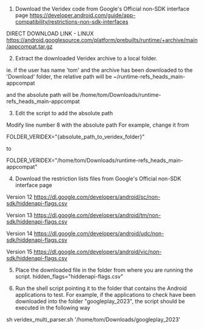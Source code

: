 
1. Download the Veridex code from Google's Official non-SDK interface page
https://developer.android.com/guide/app-compatibility/restrictions-non-sdk-interfaces

DIRECT DOWNLOAD LINK - LINUX
https://android.googlesource.com/platform/prebuilts/runtime/+archive/main/appcompat.tar.gz

2. Extract the downloaded Veridex archive to a local folder.

ie. if the user has name 'tom' and the archive has been downloaded to the 'Download' folder, the relative path will be 
~/runtime-refs_heads_main-appcompat

and the absolute path will be 
/home/tom/Downloads/runtime-refs_heads_main-appcompat

3. Edit the script to add the absolute path

Modify line number 8 with the absolute path
For example, change it from 

FOLDER_VERIDEX="{absolute_path_to_veridex_folder}"

to 

FOLDER_VERIDEX="/home/tom/Downloads/runtime-refs_heads_main-appcompat"

4. Download the restriction lists files from Google's Official non-SDK interface page

Version 12
https://dl.google.com/developers/android/sc/non-sdk/hiddenapi-flags.csv

Version 13
https://dl.google.com/developers/android/tm/non-sdk/hiddenapi-flags.csv

Version 14
https://dl.google.com/developers/android/udc/non-sdk/hiddenapi-flags.csv

Version 15
https://dl.google.com/developers/android/vic/non-sdk/hiddenapi-flags.csv

5. Place the downloaded file in the folder from where you are running the script.
hidden_flags="hiddenapi-flags.csv"

6. Run the shell script pointing it to the folder that contains the Android applications to test.
For example, if the applications to check have been downloaded into the folder "googleplay_2023",
the script should be executed in the following way

sh veridex_multi_parser.sh '/home/tom/Downloads/googleplay_2023'

